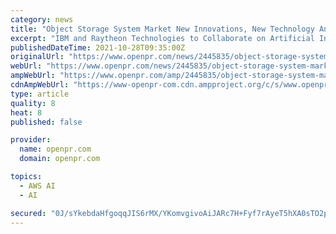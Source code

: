 ```yaml
---
category: news
title: "Object Storage System Market New Innovations, New Technology And Research 2021 to 2027| IBM, Dell, AWS, Basho, CloudFounders, ETegro"
excerpt: "IBM and Raytheon Technologies to Collaborate on Artificial Intelligence, Cryptography and Quantum Technologies Oct. 11, 2021: IBM (NYSE: IBM) and Raytheon Technologies (NYSE: RTX) will jointly develop advanced artificial intelligence, cryptographic and ..."
publishedDateTime: 2021-10-28T09:35:00Z
originalUrl: "https://www.openpr.com/news/2445835/object-storage-system-market-new-innovations-new-technology"
webUrl: "https://www.openpr.com/news/2445835/object-storage-system-market-new-innovations-new-technology"
ampWebUrl: "https://www.openpr.com/amp/2445835/object-storage-system-market-new-innovations-new-technology"
cdnAmpWebUrl: "https://www-openpr-com.cdn.ampproject.org/c/s/www.openpr.com/amp/2445835/object-storage-system-market-new-innovations-new-technology"
type: article
quality: 8
heat: 8
published: false

provider:
  name: openpr.com
  domain: openpr.com

topics:
  - AWS AI
  - AI

secured: "0J/sYkebdaHfgoqqJIS6rMX/YKomvgivoAiJARc7H+Fyf7rAyeT5hXA0sTO2pFfwj8osK3tjtpoijzk68yCbEHaVYSwNL97PhfGkxTIBcupXyBb0PBFTBRMrvbukoq+/kkWo/WxjbmmMI/WcFtKA+AfFu+MOTB6RwSnXDQHPSGW4qdhC7cdWcJgNkUD8r1iRuvW2PsQssHUUYcEqoPbJWEduJdEEWuzGoIju2XldvZE5L+XW+u5G/4We0b8cKhyRVSJPCuz04lUnwF/2DRujRcgDQl5oEfkEVxDpn50McmuNTKxrEJq/v6atW8a8NKiAuLF9/ptPVgEN6Lw9a7aTS8lZ7d5+1fq1Vqju6TrkC0I=;vevvJ+v8MxBbsScRpyvZSA=="
---
```


